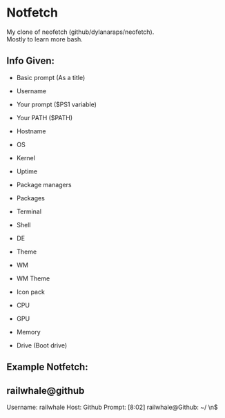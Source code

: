 # Notfetch
My clone of neofetch (github/dylanaraps/neofetch).  
Mostly to learn more bash.  

## Info Given:
 - Basic prompt (As a title)
 - Username
 - Your prompt ($PS1 variable)
 - Your PATH ($PATH)
 - Hostname

 
 - OS
 - Kernel
 - Uptime
 - Package managers
 - Packages
 - Terminal
 - Shell
 - DE
 - Theme 
 - WM
 - WM Theme
 - Icon pack
 - CPU
 - GPU
 - Memory
 - Drive (Boot drive)

## Example Notfetch:
railwhale@github
------------------
Username: railwhale
Host: Github
Prompt: [8:02] railwhale@Github: ~/ \n$
